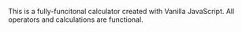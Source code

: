 This is a fully-funcitonal calculator created with Vanilla JavaScript. All operators and calculations are functional. 
